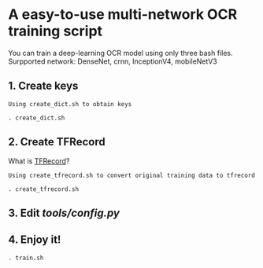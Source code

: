 # A easy-to-use multi-network OCR training script

You can train a deep-learning OCR model using only three bash files.
Surpported network: DenseNet, crnn, InceptionV4, mobileNetV3

## 1. Create keys

    Using create_dict.sh to obtain keys
`. create_dict.sh`

## 2. Create TFRecord
What is [TFRecord](https://tensorflow.google.cn/tutorials/load_data/tfrecord)?
    
    Using create_tfrecord.sh to convert original training data to tfrecord
`. create_tfrecord.sh`

## 3. Edit *tools/config.py*

## 4. Enjoy it!
 `. train.sh`